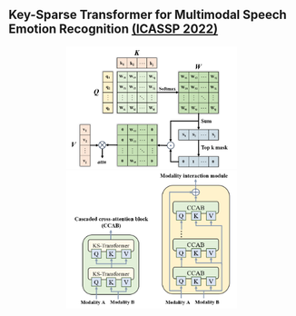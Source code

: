 ## Key-Sparse Transformer for Multimodal Speech Emotion Recognition [(ICASSP 2022)](https://ieeexplore.ieee.org/abstract/document/9746598)

<center class="half">
    <img src="./figures/key-sparse-attention.png" width="300"/><img src="./figures/CCAB.png" width="300"/>
</center>